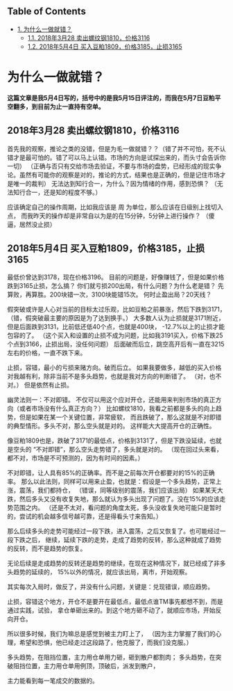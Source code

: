 <div id="table-of-contents">
<h2>Table of Contents</h2>
<div id="text-table-of-contents">
<ul>
<li><a href="#sec-1">1. 为什么一做就错？</a>
<ul>
<li><a href="#sec-1-1">1.1. 2018年3月28 卖出螺纹钢1810，价格3116</a></li>
<li><a href="#sec-1-2">1.2. 2018年5月4日 买入豆粕1809，价格3185，止损3165</a></li>
</ul>
</li>
</ul>
</div>
</div>

# 为什么一做就错？<a id="sec-1" name="sec-1"></a>

**这篇文章是我5月4日写的，括号中的是我5月15日评注的，而我在5月7日豆粕平空翻多，到目前为止一直持有空单。**

## 2018年3月28 卖出螺纹钢1810，价格3116<a id="sec-1-1" name="sec-1-1"></a>

首先我的观察，推论之类的没错，但是为毛一做就错？？（错了并不可怕，死不认错才是最可怕的。错了可以马上认错。市场的方向是试探出来的，而头寸会告诉你一切）
（正确与否只有交给市场去验证，不要与市场的盘势，已经形成的现实争论。虽然有可能你的观察是对的，推论的方式，结果也是正确的，但是记住市场才是唯一的裁判）
无法达到知行合一，为什么？因为情绪的作用，感到恐惧？
（无法知行合一，还是知的程度不够。）

应该确定自己的操作周期，比如我应该是 周 为单位，那么应该在日级别上找切入点，
而我昨天的操作却是非常自以为是的在15分钟，5分钟上进行操作？
（傻逼，居然没止损）

## 2018年5月4日 买入豆粕1809，价格3185，止损3165<a id="sec-1-2" name="sec-1-2"></a>

最低价曾达到3178，现在价格3196。
目前的问题是，好像赚钱了，但是如果价格跌到3165止损，怎么搞？
你们就亏损200出局，有什么问题？为什么老是错？
先算败，再算胜。200块错一次，3100块能错15次。
何时止盈出局？20天线？

假突破或许是人心对当前的目标太过乐观，比如豆粕之前暴涨，然后下跌到3171，
（错，假突破最主要的原因是为了达到换手。）
大多数人认为止损就是3171附近，但是后面跌到3131，比前低还低40个点，也就是400块，
-12.7%以上的止损才能包容的了。
（这个买入和设置的止损不成为问题，比如我3191买入，价格下跌25个点到3166，止损出局，没任何问题）
后面破而后立，跳空高开后有一直在3215左右的价格，一直不跌下来。

止损，容错，最小的亏损来赌方向。破而后立。
如果我要做多，越低的买入价格对我越有利，除非当前不是多头趋势，也就是我对方向的判断错了。
（对，也不对。）
但是依然有止损。

幽灵法则一：不对即错。
不仅可以用这个应对开仓，还能用来判别市场的真正方向（或者市场没有什么真正方向？）
比如螺纹1810，我看之前都是多头的向上趋势，但是如果在某一个关键位置，非常疲软，
而且跌破了，那么这就是不对即错的典型情形。多头不对，那么空头就是对的。
这样能大大提高开仓的正确性。

像豆粕1809也是，跌破了3171的最低点，价格到3131了，但是下跌没延续，也就是空头的
“不对即错”，那么空头走势错了，多头就是对的。
（现在回过头来看，都不对，市场是不可预测的，因为有时间的因素。）

不对即错，让人具有85%的正确率。而不是之前每次开仓都要对的15%的正确率。
那么以此法则，同样可以用来止盈，也就是：假设是一个多头趋势，正常上涨，震荡，我们都持仓，
（错误，同等级别的震荡，我们应该出局）
如果某天大跌，然后多头又没有收复失地，那么就认为多头出现了问题了。没在15%的应该走势范围之内。
（还是不太对，看问题的角度太死，多头没收复失地可能只是暂时的，尝试的机会越多信号越可靠，还是得看头寸来告知。）

那么后续多头的走势可能经过一段下跌，进入震荡，之后又恢复了。也可能经过一段下跌之后，
继续，延续下跌的走势，走成了趋势的反转，那么这种就成了趋势的反转，而不是趋势的恢复。

无论后续是走成趋势的反转还是趋势的继续，在现在这种情况下，就已经成了非多头趋势的延续的，
15%以外的情况，就应该出局，离市，开始观察。

其实每次入局时，做反了，并没有什么问题，关键是：兑现错误，顺应趋势。

止损，容错这个地方，开仓不是要开在最低点，最低点谁TM事先都想不到，而是通过实践，试验，
拿仓单砸出来的。到这个地方砸不动了，就顺应市场，开始反向开仓。

所以很多时候，我们为嘛总是感觉到被主力盯上了，
（因为主力掌握了我们的心理，希望和恐惧，他已经走过这段路了，他克服了，而我们没克服。）

多头趋势，在阻挡位置，主力用仓单用力砸，砸到散户都割肉；
多头趋势，在突破阻挡位置，主力用仓单用例顶，顶破后，派发到散户，

主力能看到每一笔成交的数据的。
